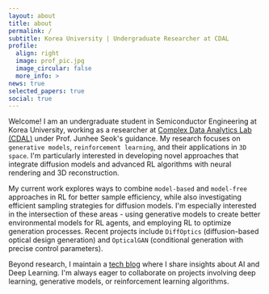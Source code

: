 ```yaml
---
layout: about
title: about
permalink: /
subtitle: Korea University | Undergraduate Researcher at CDAL
profile:
  align: right
  image: prof_pic.jpg
  image_circular: false
  more_info: >
news: true
selected_papers: true
social: true
---
```


Welcome! I am an undergraduate student in Semiconductor Engineering at Korea University, working as a researcher at [Complex Data Analytics Lab (CDAL)](https://sites.google.com/view/ku-cdal) under Prof. Junhee Seok's guidance. My research focuses on `generative models`, `reinforcement learning`, and their applications in `3D space`. I'm particularly interested in developing novel approaches that integrate diffusion models and advanced RL algorithms with neural rendering and 3D reconstruction.

My current work explores ways to combine `model-based` and `model-free` approaches in RL for better sample efficiency, while also investigating efficient sampling strategies for diffusion models. I'm especially interested in the intersection of these areas - using generative models to create better environmental models for RL agents, and employing RL to optimize generation processes. Recent projects include `DiffOptics` (diffusion-based optical design generation) and `OpticalGAN` (conditional generation with precise control parameters).

Beyond research, I maintain a [tech blog](https://www.jaewon.work/blog) where I share insights about AI and Deep Learning. I'm always eager to collaborate on projects involving deep learning, generative models, or reinforcement learning algorithms.
